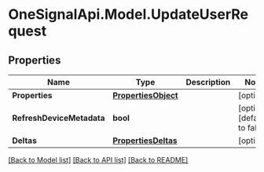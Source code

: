 # OneSignalApi.Model.UpdateUserRequest

## Properties

Name | Type | Description | Notes
------------ | ------------- | ------------- | -------------
**Properties** | [**PropertiesObject**](PropertiesObject.md) |  | [optional] 
**RefreshDeviceMetadata** | **bool** |  | [optional] [default to false]
**Deltas** | [**PropertiesDeltas**](PropertiesDeltas.md) |  | [optional] 

[[Back to Model list]](../README.md#documentation-for-models) [[Back to API list]](../README.md#documentation-for-api-endpoints) [[Back to README]](../README.md)

